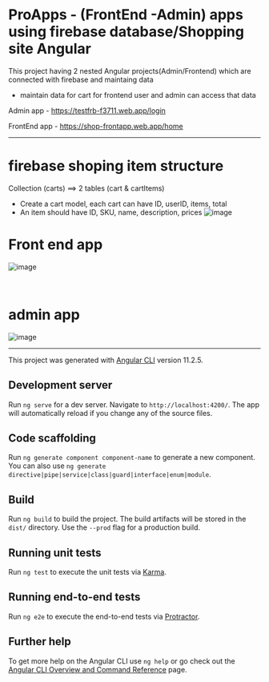 # ProApps - (FrontEnd -Admin) apps using firebase database/Shopping site Angular
This project having 2 nested Angular projects(Admin/Frontend) which are connected with firebase and maintaing data 
- maintain data for cart for frontend user and admin can access that data

Admin app - https://testfrb-f3711.web.app/login

FrontEnd app - https://shop-frontapp.web.app/home
<br><hr>
# firebase shoping item structure
Collection (carts) ==> 2 tables (cart & cartItems) 
- Create a cart model, each cart can have ID, userID, items, total
- An item should have ID, SKU, name, description, prices
![image](https://user-images.githubusercontent.com/80127823/111908431-302a6180-8a51-11eb-8dbe-0a4eb63ddfee.png)

# Front end app
![image](https://user-images.githubusercontent.com/80127823/111907463-55b56c00-8a4d-11eb-9bf0-419778fa5eea.png)

<br>

#  admin app
![image](https://user-images.githubusercontent.com/80127823/111908223-569bcd00-8a50-11eb-988e-44efc1933e9b.png)
<br>
<hr>


This project was generated with [Angular CLI](https://github.com/angular/angular-cli) version 11.2.5.

## Development server

Run `ng serve` for a dev server. Navigate to `http://localhost:4200/`. The app will automatically reload if you change any of the source files.

## Code scaffolding

Run `ng generate component component-name` to generate a new component. You can also use `ng generate directive|pipe|service|class|guard|interface|enum|module`.

## Build

Run `ng build` to build the project. The build artifacts will be stored in the `dist/` directory. Use the `--prod` flag for a production build.

## Running unit tests

Run `ng test` to execute the unit tests via [Karma](https://karma-runner.github.io).

## Running end-to-end tests

Run `ng e2e` to execute the end-to-end tests via [Protractor](http://www.protractortest.org/).

## Further help

To get more help on the Angular CLI use `ng help` or go check out the [Angular CLI Overview and Command Reference](https://angular.io/cli) page.
